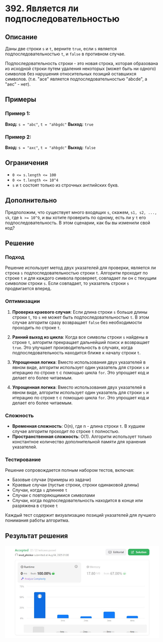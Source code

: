 # 392. Является ли подпоследовательностью

## Описание

Даны две строки `s` и `t`, верните `true`, если `s` является подпоследовательностью `t`, и `false` в противном случае.

Подпоследовательность строки - это новая строка, которая образована из исходной строки путем удаления некоторых (может быть ни одного) символов без нарушения относительных позиций оставшихся символов. (т.е. "ace" является подпоследовательностью "abcde", а "aec" - нет).

## Примеры

### Пример 1:

**Вход:** `s = "abc"`, `t = "ahbgdc"`
**Выход:** `true`

### Пример 2:

**Вход:** `s = "axc"`, `t = "ahbgdc"`
**Выход:** `false`

## Ограничения

- `0 <= s.length <= 100`
- `0 <= t.length <= 10^4`
- `s` и `t` состоят только из строчных английских букв.

## Дополнительно

Предположим, что существует много входящих `s`, скажем, `s1, s2, ..., sk`, где `k >= 10^9`, и вы хотите проверить по одному, есть ли у `t` его подпоследовательность. В этом сценарии, как бы вы изменили свой код?

## Решение

### Подход

Решение использует метод двух указателей для проверки, является ли строка `s` подпоследовательностью строки `t`. Алгоритм проходит по строке `t` и для каждого символа проверяет, совпадает ли он с текущим символом строки `s`. Если совпадает, то указатель строки `s` продвигается вперед.

### Оптимизации

1. **Проверка краевого случая**: Если длина строки `s` больше длины строки `t`, то `s` не может быть подпоследовательностью `t`. В этом случае алгоритм сразу возвращает `false` без необходимости проходить по строке `t`.

2. **Ранний выход из цикла**: Когда все символы строки `s` найдены в строке `t`, алгоритм прекращает дальнейший поиск и возвращает `true`. Это улучшает производительность в случаях, когда подпоследовательность находится ближе к началу строки `t`.

3. **Упрощенная логика**: Вместо использования двух указателей в явном виде, алгоритм использует один указатель для строки `s` и итерацию по строке `t` с помощью цикла `for`. Это упрощает код и делает его более читаемым.
2. **Упрощенная логика**: Вместо использования двух указателей в явном виде, алгоритм использует один указатель для строки `s` и итерацию по строке `t` с помощью цикла `for`. Это упрощает код и делает его более читаемым.

### Сложность

- **Временная сложность**: O(n), где n - длина строки `t`. В худшем случае алгоритм проходит по строке `t` полностью.
- **Пространственная сложность**: O(1). Алгоритм использует только константное количество дополнительной памяти для хранения указателей.

### Тестирование

Решение сопровождается полным набором тестов, включая:
- Базовые случаи (примеры из задачи)
- Краевые случаи (пустые строки, строки одинаковой длины)
- Случаи, когда `s` длиннее `t`
- Случаи с повторяющимися символами
- Случаи, когда подпоследовательность находится в конце или разряжена в строке `t`

Каждый тест содержит визуализацию позиций указателей для лучшего понимания работы алгоритма.

## Результат решения

![](./repo_pics/LeetCode.jpg)
